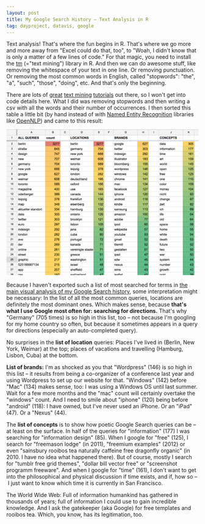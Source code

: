 ```yaml
---
layout: post
title: My Google Search History – Text Analysis in R
tag: dayproject, datavis, google
---
```


Text analysis! That's where the fun begins in R. That's where we go more and more away from "Excel could do that, too", to "Woah, I didn't know that is only a matter of a few lines of code." For that magic, you need to install the [tm](https://cran.r-project.org/web/packages/tm/index.html) (="text mining") library in R. And then we can do awesome stuff, like removing the whitespace of your text in one line. Or removing punctuation. Or removing the most common words in English, called "stopwords": "the", "a", "such", "those", "doing", etc. And that's only the beginning. 

There are lots of [great](https://rpubs.com/lmullen/nlp-chapter) [text mining](https://eight2late.wordpress.com/2015/05/27/a-gentle-introduction-to-text-mining-using-r/) [tutorials](https://deltadna.com/blog/text-mining-in-r-for-term-frequency/) out there, so I won't get into code details here. What I did was removing stopwords and then writing a csv with all the words and their number of occurrences. I then sorted this table a little bit (by hand instead of with [Named Entity Recognition](https://en.wikipedia.org/wiki/Named-entity_recognition) libraries like [OpenNLP](https://opennlp.apache.org/)) and came to this result:  

![image](/pic/150920_table.png)

Because I haven't exported such a list of most searched for terms in [the main visual analysis of my Google Search history](http://lisacharlotterost.github.io/2015/06/20/Searching-through-the-years/), some interpretation might be necessary: In the list of all the most common queries, locations are definitely the most dominant ones. Which makes sense, because **that's what I use Google most often for: searching for directions.** That's why "Germany" (705 times) is so high in this list, too – not because I'm googling for my home country so often, but because it sometimes appears in a query for directions (especially an auto-completed query). 

No surprises in the **list of location** queries: Places I've lived in (Berlin, New York, Weimar) at the top; places of vacations and travelling (Hamburg, Lisbon, Cuba) at the bottom. 

**List of brands:** I'm as shocked as you that "Wordpress" (146) is so high in this list – it results from being a co-organizer of a conference last year and using Wordpress to set up our website for that. "Windows" (142) before "Mac" (134) makes sense, too: I was using a Windows OS until last summer. Wait for a few more months and the "mac" count will certainly overtake the "windows" count. And I need to smile about "iphone" (120) being before "android" (118): I have owned, but I've never used an iPhone. Or an "iPad" (47). Or a "Nexus" (44). 

The **list of concepts** is to show how poetic Google Search queries can be – at least on the surface. In half of the queries for "information" (177) I was searching for "information design" (85). When I google for "free" (125), I search for "freemason lodge" (in 2011), "freemium examples" (2012) or even "sainsbury rooibos tea naturally caffeine free dragonfly organic" (in 2010. I have no idea what happened there). But of course, mostly I search for "tumblr free grid themes", "dollar bill vector free" or "screenshot programm freeware". And when I google for "time" (161), I don't want to get into the philosophical and physical discussion if time exists, and if, how so – I just want to know which time it is currently in San Francisco. 

The World Wide Web: Full of information humankind has gathered in thousands of years; full of information I could use to gain incredible knowledge. And I ask the gatekeeper (aka Google) for free templates and rooibos tea. Which, you know, has its legitimation, too. 

